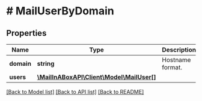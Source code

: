 # # MailUserByDomain

## Properties

Name | Type | Description | Notes
------------ | ------------- | ------------- | -------------
**domain** | **string** | Hostname format. | 
**users** | [**\MailInABoxAPI\Client\Model\MailUser[]**](MailUser.md) |  | 

[[Back to Model list]](../../README.md#documentation-for-models) [[Back to API list]](../../README.md#documentation-for-api-endpoints) [[Back to README]](../../README.md)


